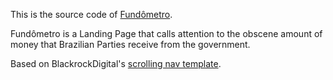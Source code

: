 This is the source code of [Fundômetro](www.fundometro.com).

Fundômetro is a Landing Page that calls attention to the obscene amount of money that Brazilian Parties receive from the government.

Based on BlackrockDigital's [scrolling nav template](https://github.com/BlackrockDigital/startbootstrap-scrolling-nav).